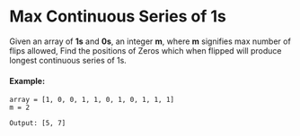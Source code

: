 # Max Continuous Series of 1s

Given an array of **1s** and **0s**, an integer **m**, where **m** signifies max number of flips allowed, Find the positions of Zeros which when flipped will produce longest continuous series of 1s.

#### Example:
```
array = [1, 0, 0, 1, 1, 0, 1, 0, 1, 1, 1]
m = 2

Output: [5, 7]

```






